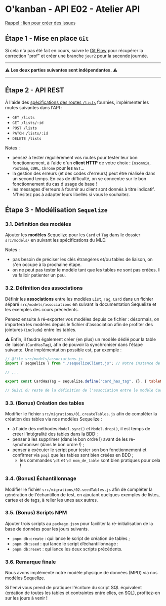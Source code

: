 # O'kanban - API E02 - Atelier API

[Rappel : lien pour créer des issues](https://github.com/O-clock-XXXXX/Soutien-ateliers/issues)

## Étape 1 - Mise en place `Git`

Si cela n'a pas été fait en cours, suivre le [Git Flow](../resources/gitflow.md) pour récupérer la correction "prof" et créer une branche `jour2` pour la seconde journée.

---

⚠️ **Les deux parties suivantes sont indépendantes.** ⚠️

---

## Étape 2 - API REST

À l'aide des [spécifications des routes `/lists`](../specifications/api-lists-specifications.md) fournies, implémenter les routes suivantes dans l'API :

- `GET /lists`
- `GET /lists/:id`
- `POST /lists`
- `PATCH /lists/:id`
- `DELETE /lists`

Notes :

- pensez à tester régulièrement vos routes pour tester leur bon fonctionnement, à l'aide d'un **client HTTP** de votre choix : `Insomnia`, `Postman`, `cURL`, `Chrome` pour les `GET`…
- la gestion des erreurs (et des codes d'erreurs) peut être réalisée dans un second temps. En cas de difficulté, on se concentre sur le bon fonctionnement du cas d'usage de base !
- les messages d'erreurs à fournir au client sont donnés à titre indicatif. N'hésitez pas à adapter leurs libellés si vous le souhaitez.

## Étape 3 - Modélisation `Sequelize`

### 3.1. Définition des modèles

Ajouter les **modèles** Sequelize pour les `Card` et `Tag` dans le dossier `src/models/` en suivant les spécifications du MLD.

Notes :

- pas besoin de préciser les clés étrangères et/ou tables de liaison, on s'en occupe à la prochaine étape.
- on ne peut pas tester le modèle tant que les tables ne sont pas créées. Il va falloir patienter un peu.

### 3.2. Définition des associations

Définir les **associations** entre les modèles `List`, `Tag`, `Card` dans un fichier séparé `src/models/associations` en suivant la documentation Sequelize et les exemples des cours précédents.

Pensez ensuite à ré-exporter vos modèles depuis ce fichier : désormais, on importera les modèles depuis le fichier d'association afin de profiter des jointures (`include`) entre les tables.

⚠️ Enfin, il faudra également créer (en plus) un modèle dédié pour la table de liaison (`CardHasTag`), afin de pouvoir la synchroniser dans l'étape suivante. Une implémentation possible est, par exemple :

```js
// @file src/models/associations.js
import { sequelize } from "./sequelizeClient.js"; // Notre instance de connexion

// ...

export const CardHasTag = sequelize.define("card_has_tag", {}, { tableName: "card_has_tag" });

// Suivi du reste de la définition de l'association entre le modèle Card et le model Tag
```

### 3.3. (Bonus) Création des tables

Modifier le fichier `src/migrations/01.createTables.js` afin de compléter la création des tables via nos modèles Sequelize :

- à l'aide des méthodes `Model.sync()` et `Model.drop()`, il est temps de créer l'intégralité des tables dans la BDD ;
- penser à les supprimer (dans le bon ordre !) avant de les re-synchroniser (dans le bon ordre !) ;
- penser à exécuter le script pour tester son bon fonctionnement et confirmer via `psql` que les tables sont bien créées en BDD ;
  - les commandes `\dt` et `\d nom_de_table` sont bien pratiques pour cela !

### 3.4. (Bonus) Échantillonnage

Modifier le fichier `src/migrations/02.seedTables.js` afin de compléter la génération de l'échantillon de test, en ajoutant quelques exemples de listes, cartes et de tags, à relier les unes aux autres.

### 3.5. (Bonus) Scripts NPM

Ajouter trois scripts au `package.json` pour faciliter la ré-initialisation de la base de données pour les jours suivants.

- `pnpm db:create` : qui lance le script de création de tables ;
- `pnpm db:seed` : qui lance le script d’échantillonnage :
- `pnpm db:reset` : qui lance les deux scripts précédents.

### 3.6. Remarque finale

Nous avons implémenté notre modèle physique de données (MPD) via nos modèles Sequelize.

Si l'envi vous prend de pratiquer l'écriture du script SQL équivalent (création de toutes les tables et contraintes entre elles, en SQL), profitez-en sur les jours à venir !
